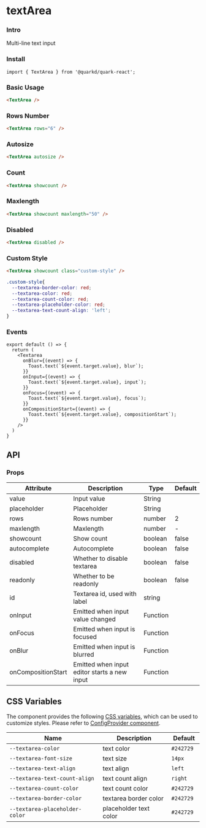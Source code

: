 # textArea

### Intro

Multi-line text input

### Install

```tsx
import { TextArea } from '@quarkd/quark-react';
```

### Basic Usage
```html
<TextArea />
```

### Rows Number

```html
<TextArea rows="6" />
```

### Autosize

```html
<TextArea autosize />
```

### Count

```html
<TextArea showcount />
```

### Maxlength

```html
<TextArea showcount maxlength="50" />
```

### Disabled

```html
<TextArea disabled />
```

### Custom Style

```html
<TextArea showcount class="custom-style" />
```
```css
.custom-style{
  --textarea-border-color: red;
  --textarea-color: red;
  --textarea-count-color: red;
  --textarea-placeholder-color: red;
  --textarea-text-count-align: 'left';
}
```

### Events

```tsx
export default () => {
  return (
    <Textarea
      onBlur={(event) => {
        Toast.text(`${event.target.value}, blur`);
      }}
      onInput={(event) => {
        Toast.text(`${event.target.value}, input`);
      }}
      onFocus={(event) => {
        Toast.text(`${event.target.value}, focus`);
      }}
      onCompositionStart={(event) => {
        Toast.text(`${event.target.value}, compositionStart`);
      }}
    />
  )
}
```


## API
### Props

| Attribute         | Description                             | Type   | Default           |
|--------------|----------------------------------|--------|------------------|
| value        | Input value | String                     |
| placeholder        | Placeholder | String                     |
| rows | Rows number | number | 2 |
| maxlength | Maxlength | number | - |
| showcount | Show count | boolean | false |
| autocomplete | Autocomplete | boolean | false |
| disabled | Whether to disable textarea | boolean | false |
| readonly | Whether to be readonly | boolean | false |
| id | Textarea id, used with label | string |
| onInput        | Emitted when input value changed	 |  Function           |
| onFocus        | Emitted when input is focused	 |  Function                      |
| onBlur        | Emitted when input is blurred	 |  Function                   |
| onCompositionStart         | Emitted when input editor starts a new input |  Function

## CSS Variables

The component provides the following [CSS variables](https://developer.mozilla.org/zh-CN/docs/Web/CSS/Using_CSS_custom_properties), which can be used to customize styles. Please refer to [ConfigProvider component](#/zh-CN/guide/theme).

| Name                     | Description                                  | Default          |
| ------------------------ | ----------------------------------- | --------------- |
| `--textarea-color`   | text color                          |     `#242729 `  |
| `--textarea-font-size`   | text size                         |  ` 14px `    |
| `--textarea-text-align` | text align | ` left `  |
| `--textarea-text-count-align` | text count align | ` right ` |
| `--textarea-count-color` | text count color | ` #242729 ` |
| `--textarea-border-color` | textarea border color | ` #242729 ` |
| `--textarea-placeholder-color` | placeholder text color | ` #242729 ` |
